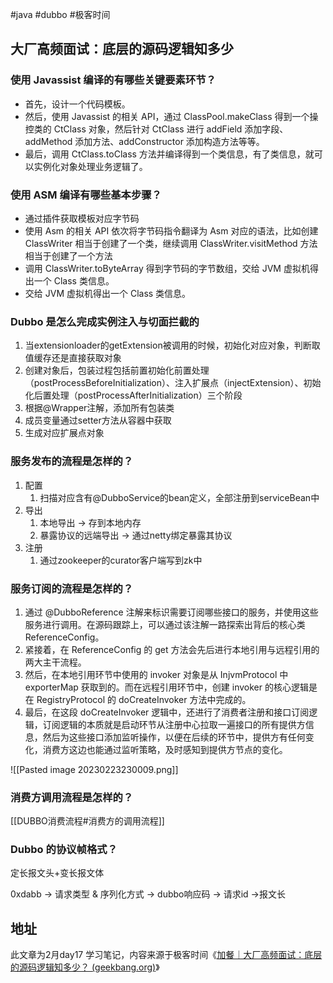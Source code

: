 #java #dubbo #极客时间 

##  大厂高频面试：底层的源码逻辑知多少

### 使用 Javassist 编译的有哪些关键要素环节？

- 首先，设计一个代码模板。
- 然后，使用 Javassist 的相关 API，通过 ClassPool.makeClass 得到一个操控类的 CtClass 对象，然后针对 CtClass 进行 addField 添加字段、addMethod 添加方法、addConstructor 添加构造方法等等。
- 最后，调用 CtClass.toClass 方法并编译得到一个类信息，有了类信息，就可以实例化对象处理业务逻辑了。

### 使用 ASM 编译有哪些基本步骤？

- 通过插件获取模板对应字节码
- 使用 Asm 的相关 API 依次将字节码指令翻译为 Asm 对应的语法，比如创建 ClassWriter 相当于创建了一个类，继续调用  ClassWriter.visitMethod 方法相当于创建了一个方法
- 调用 ClassWriter.toByteArray 得到字节码的字节数组，交给 JVM 虚拟机得出一个 Class 类信息。
- 交给 JVM 虚拟机得出一个 Class 类信息。

### Dubbo 是怎么完成实例注入与切面拦截的

1. 当extensionloader的getExtension被调用的时候，初始化对应对象，判断取值缓存还是直接获取对象
2. 创建对象后，包装过程包括前置初始化前置处理（postProcessBeforeInitialization）、注入扩展点（injectExtension）、初始化后置处理（postProcessAfterInitialization）三个阶段
3. 根据@Wrapper注解，添加所有包装类
4. 成员变量通过setter方法从容器中获取
5. 生成对应扩展点对象

### 服务发布的流程是怎样的？

1. 配置
	1. 扫描对应含有@DubboService的bean定义，全部注册到serviceBean中
2. 导出
	1. 本地导出 -> 存到本地内存
	2. 暴露协议的远端导出 -> 通过netty绑定暴露其协议
3. 注册
	1. 通过zookeeper的curator客户端写到zk中


### 服务订阅的流程是怎样的？

1. 通过 @DubboReference 注解来标识需要订阅哪些接口的服务，并使用这些服务进行调用。在源码跟踪上，可以通过该注解一路探索出背后的核心类 ReferenceConfig。
2. 紧接着，在 ReferenceConfig 的 get 方法会先后进行本地引用与远程引用的两大主干流程。
3. 然后，在本地引用环节中使用的 invoker 对象是从 InjvmProtocol 中 exporterMap 获取到的。而在远程引用环节中，创建 invoker 的核心逻辑是在 RegistryProtocol 的 doCreateInvoker 方法中完成的。
4. 最后，在这段 doCreateInvoker 逻辑中，还进行了消费者注册和接口订阅逻辑，订阅逻辑的本质就是启动环节从注册中心拉取一遍接口的所有提供方信息，然后为这些接口添加监听操作，以便在后续的环节中，提供方有任何变化，消费方这边也能通过监听策略，及时感知到提供方节点的变化。

![[Pasted image 20230223230009.png]]


### 消费方调用流程是怎样的？

[[DUBBO消费流程#消费方的调用流程]]

### Dubbo 的协议帧格式？


定长报文头+变长报文体

0xdabb -> 请求类型 & 序列化方式 -> dubbo响应码 -> 请求id ->报文长 






## 地址

此文章为2月day17 学习笔记，内容来源于极客时间《[加餐｜大厂高频面试：底层的源码逻辑知多少？ (geekbang.org)](https://time.geekbang.org/column/article/625429)》